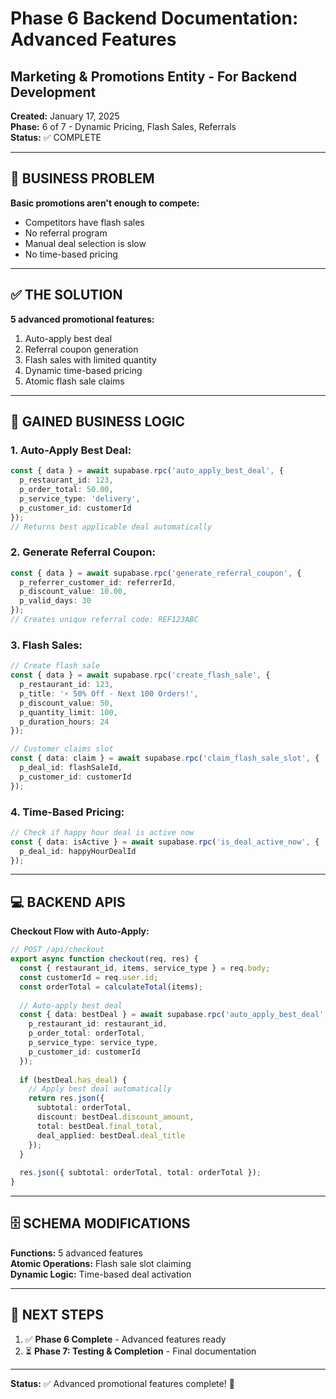 # Phase 6 Backend Documentation: Advanced Features  
## Marketing & Promotions Entity - For Backend Development

**Created:** January 17, 2025  
**Phase:** 6 of 7 - Dynamic Pricing, Flash Sales, Referrals  
**Status:** ✅ COMPLETE

---

## 🚨 **BUSINESS PROBLEM**

**Basic promotions aren't enough to compete:**
- Competitors have flash sales
- No referral program
- Manual deal selection is slow
- No time-based pricing

---

## ✅ **THE SOLUTION**

**5 advanced promotional features:**
1. Auto-apply best deal
2. Referral coupon generation
3. Flash sales with limited quantity
4. Dynamic time-based pricing
5. Atomic flash sale claims

---

## 🧩 **GAINED BUSINESS LOGIC**

### **1. Auto-Apply Best Deal:**
```typescript
const { data } = await supabase.rpc('auto_apply_best_deal', {
  p_restaurant_id: 123,
  p_order_total: 50.00,
  p_service_type: 'delivery',
  p_customer_id: customerId
});
// Returns best applicable deal automatically
```

### **2. Generate Referral Coupon:**
```typescript
const { data } = await supabase.rpc('generate_referral_coupon', {
  p_referrer_customer_id: referrerId,
  p_discount_value: 10.00,
  p_valid_days: 30
});
// Creates unique referral code: REF123ABC
```

### **3. Flash Sales:**
```typescript
// Create flash sale
const { data } = await supabase.rpc('create_flash_sale', {
  p_restaurant_id: 123,
  p_title: '⚡ 50% Off - Next 100 Orders!',
  p_discount_value: 50,
  p_quantity_limit: 100,
  p_duration_hours: 24
});

// Customer claims slot
const { data: claim } = await supabase.rpc('claim_flash_sale_slot', {
  p_deal_id: flashSaleId,
  p_customer_id: customerId
});
```

### **4. Time-Based Pricing:**
```typescript
// Check if happy hour deal is active now
const { data: isActive } = await supabase.rpc('is_deal_active_now', {
  p_deal_id: happyHourDealId
});
```

---

## 💻 **BACKEND APIS**

**Checkout Flow with Auto-Apply:**
```typescript
// POST /api/checkout
export async function checkout(req, res) {
  const { restaurant_id, items, service_type } = req.body;
  const customerId = req.user.id;
  const orderTotal = calculateTotal(items);
  
  // Auto-apply best deal
  const { data: bestDeal } = await supabase.rpc('auto_apply_best_deal', {
    p_restaurant_id: restaurant_id,
    p_order_total: orderTotal,
    p_service_type: service_type,
    p_customer_id: customerId
  });
  
  if (bestDeal.has_deal) {
    // Apply best deal automatically
    return res.json({
      subtotal: orderTotal,
      discount: bestDeal.discount_amount,
      total: bestDeal.final_total,
      deal_applied: bestDeal.deal_title
    });
  }
  
  res.json({ subtotal: orderTotal, total: orderTotal });
}
```

---

## 🗄️ **SCHEMA MODIFICATIONS**

**Functions:** 5 advanced features  
**Atomic Operations:** Flash sale slot claiming  
**Dynamic Logic:** Time-based deal activation

---

## 🚀 **NEXT STEPS**

1. ✅ **Phase 6 Complete** - Advanced features ready
2. ⏳ **Phase 7: Testing & Completion** - Final documentation

---

**Status:** ✅ Advanced promotional features complete! 🚀


